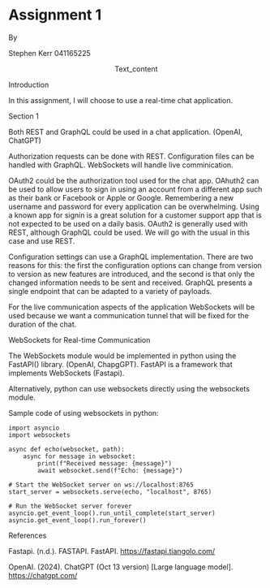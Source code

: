 # Assignment 1

By

Stephen Kerr
041165225

<div style="border:1 px solid red;">
<p style="text-align:center;">Text_content</p>
</div>
Introduction

In this assignment, I will choose to use a real-time chat application.


Section 1

Both REST and GraphQL could be used in a chat application.  (OpenAI, ChatGPT)

Authorization requests can be done with REST.  Configuration files can be handled with GraphQL.  WebSockets will handle live comminication.

OAuth2 could be the authorization tool used for the chat app.  OAhuth2 can be used to allow users to sign in using an account from a different app such as their bank or Facebook or Apple or Google.  Remembering a new username and password for every application can be overwhelming.  Using a known app for signin is a great solution for a customer support app that is not expected to be used on a daily basis.  OAuth2 is generally used with REST, although GraphQL could be used.  We will go with the usual in this case and use REST.

Configuration settings can use a GraphQL implementation.  There are two reasons for this: the first the configuration options can change from version to version as new features are introduced, and the second is that only the changed information needs to be sent and received.  GraphQL presents a single endpoint that can be adapted to a variety of payloads.  

For the live communication aspects of the application WebSockets will be used because we want a communication tunnel that will be fixed for the duration of the chat.

WebSockets for Real-time Communication

The WebSockets module would be implemented in python using the FastAPI() library. (OpenAI, ChapgGPT).  FastAPI is a framework that implements WebSockets (Fastapi).  

Alternatively, python can use websockets directly using the websockets module.  

Sample code of using websockets in python:

```
import asyncio
import websockets

async def echo(websocket, path):
    async for message in websocket:
        print(f"Received message: {message}")
        await websocket.send(f"Echo: {message}")

# Start the WebSocket server on ws://localhost:8765
start_server = websockets.serve(echo, "localhost", 8765)

# Run the WebSocket server forever
asyncio.get_event_loop().run_until_complete(start_server)
asyncio.get_event_loop().run_forever()
```





References

Fastapi. (n.d.). FASTAPI. FastAPI. https://fastapi.tiangolo.com/ 

OpenAI. (2024). ChatGPT (Oct 13 version) [Large language model]. https://chatgpt.com/

